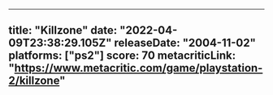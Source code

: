 
---
title: "Killzone"
date: "2022-04-09T23:38:29.105Z"
releaseDate: "2004-11-02"
platforms: ["ps2"]
score: 70
metacriticLink: "https://www.metacritic.com/game/playstation-2/killzone"
---
